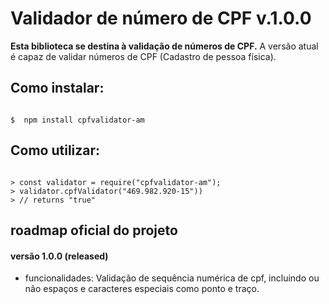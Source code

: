# Validador de número de CPF v.1.0.0

**Esta biblioteca se destina à validação de números de CPF.**
A versão atual é capaz de validar números de CPF (Cadastro de pessoa física).

## Como instalar:

```shell

$  npm install cpfvalidator-am

```

## Como utilizar:

```node

> const validator = require("cpfvalidator-am");
> validator.cpfValidator("469.982.920-15"))
> // returns "true"

```

## roadmap oficial do projeto

#### versão 1.0.0 (released)
- funcionalidades: Validação de sequência numérica de cpf, incluindo ou não espaços e caracteres especiais como ponto e traço.